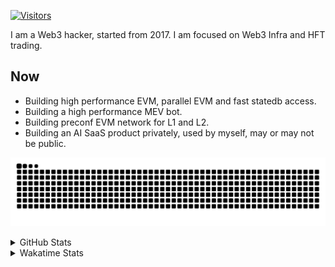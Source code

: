 <!-- markdownlint-disable MD041 MD010 MD033 -->
[![Visitors](https://api.visitorbadge.io/api/daily?path=Akagi201%2FAkagi201&label=Visitors%20Today&countColor=%2337d67a)](https://visitorbadge.io/status?path=Akagi201%2FAkagi201)

I am a Web3 hacker, started from 2017. I am focused on Web3 Infra and HFT trading.

## Now

* Building high performance EVM, parallel EVM and fast statedb access.
* Building a high performance MEV bot.
* Building preconf EVM network for L1 and L2.
* Building an AI SaaS product privately, used by myself, may or may not be public.

[![github contribution grid snake animation](https://raw.githubusercontent.com/Akagi201/Akagi201/output/github-contribution-grid-snake.svg#gh-light-mode-only)](https://github.com/Akagi201)

<details>
<summary>GitHub Stats</summary>
  <a href="https://github.com/Akagi201"><img alt="Profile Detail" src="https://raw.githubusercontent.com/Akagi201/Akagi201/master/profile-summary-card-output/dracula/0-profile-details.svg" /></a>
  <a href="https://github.com/Akagi201"><img alt="Github Stats" src="https://raw.githubusercontent.com/Akagi201/Akagi201/master/profile-summary-card-output/dracula/3-stats.svg" /></a>
  <a href="https://github.com/Akagi201"><img alt="Lang By Commits" src="https://raw.githubusercontent.com/Akagi201/Akagi201/master/profile-summary-card-output/dracula/2-most-commit-language.svg" /></a>
</details>

<details>
<summary>Wakatime Stats</summary>
<br>

<!--START_SECTION:waka-->

```txt
From: 31 December 2024 - To: 07 January 2025

Total Time: 34 hrs 12 mins

Other              18 hrs 46 mins  █████████████▓░░░░░░░░░░░   54.87 %
Rust               8 hrs 42 mins   ██████▒░░░░░░░░░░░░░░░░░░   25.47 %
sh                 1 hr 34 mins    █░░░░░░░░░░░░░░░░░░░░░░░░   04.62 %
Python             46 mins         ▓░░░░░░░░░░░░░░░░░░░░░░░░   02.28 %
Markdown           44 mins         ▓░░░░░░░░░░░░░░░░░░░░░░░░   02.15 %
TypeScript         43 mins         ▓░░░░░░░░░░░░░░░░░░░░░░░░   02.11 %
TOML               39 mins         ▒░░░░░░░░░░░░░░░░░░░░░░░░   01.94 %
XML                37 mins         ▒░░░░░░░░░░░░░░░░░░░░░░░░   01.85 %
JSON               33 mins         ▒░░░░░░░░░░░░░░░░░░░░░░░░   01.64 %
HTML               20 mins         ▒░░░░░░░░░░░░░░░░░░░░░░░░   01.02 %
```

<!--END_SECTION:waka-->

</details>
